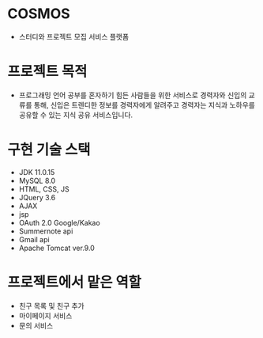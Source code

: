 # COSMOS
- 스터디와 프로젝트 모집 서비스 플랫폼

# 프로젝트 목적 
- 프로그래밍 언어 공부를 혼자하기 힘든 사람들을 위한 서비스로 경력자와 신입의 교류를 통해, 
신입은 트렌디한 정보를 경력자에게 알려주고 경력자는 지식과 노하우를 공유할 수 있는 지식 공유 서비스입니다.

# 구현 기술 스택 
- JDK 11.0.15
- MySQL 8.0
- HTML, CSS, JS
- JQuery 3.6
- AJAX
- jsp
- OAuth 2.0 Google/Kakao
- Summernote api 
- Gmail api
- Apache Tomcat ver.9.0
 

# 프로젝트에서 맡은 역할 
- 친구 목록 및 친구 추가
- 마이페이지 서비스
- 문의 서비스





